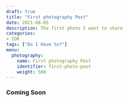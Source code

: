 ```yaml
---
draft: true
title: "First photography Post"
date: 2021-08-05
description: The first photo I want to share
categories:
- IDK
tags: ["Do I Have to?"]
menu:
  photography:
    name: First photography Post
    identifier: first-photo-post
    weight: 500
---
```


### Coming Soon
